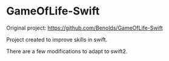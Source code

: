GameOfLife-Swift
================

Original project: https://github.com/Benolds/GameOfLife-Swift

Project created to improve skills in swift.

There are a few modifications to adapt to swift2.

